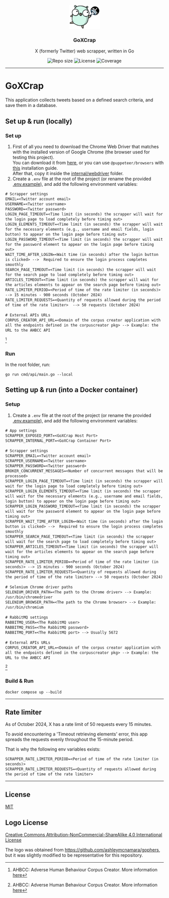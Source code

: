 <p align="center">
  <img src="media/goxcrap-logo.png" width="100" alt="Repository logo" />
</p>
<h3 align="center">GoXCrap</h3>
<p align="center">X (formerly Twitter) web scrapper, written in Go<p>
<p align="center">
    <img src="https://img.shields.io/github/repo-size/lhbelfanti/goxcrap?label=Repo%20size" alt="Repo size" />
    <img src="https://img.shields.io/github/license/lhbelfanti/goxcrap?label=License" alt="License" />
    <img src="https://codecov.io/gh/lhbelfanti/goxcrap/graph/badge.svg?token=69LLNMKXRU" alt="Coverage" />
</p>

---

# GoXCrap

This application collects tweets based on a defined search criteria, and save them in a database.

## Set up & run (locally)

### Set up

1. First of all you need to download the Chrome Web Driver that matches with the installed version of Google Chrome (the
   browser used for testing this project). </br>
   You can download it from [here](https://googlechromelabs.github.io/chrome-for-testing/), or you can
   use `@puppeteer/browsers` with [this](https://pptr.dev/browsers-api) installation guide. </br>
   After that, copy it inside the [internal/webdriver](./internal/webdriver) folder.
2. Create a `.env` file at the root of the project (or rename the provided [.env.example](.env.example)), and add the following environment variables:

```
# Scrapper settings
EMAIL=<Twitter account email>
USERNAME=<Twitter username>
PASSWORD=<Twitter password>
LOGIN_PAGE_TIMEOUT=<Time limit (in seconds) the scrapper will wait for the login page to load completely before timing out>
LOGIN_ELEMENTS_TIMEOUT=<Time limit (in seconds) the scrapper will wait for the necessary elements (e.g., username and email fields, login button) to appear on the login page before timing out>
LOGIN_PASSWORD_TIMEOUT=<Time limit (in seconds) the scrapper will wait for the password element to appear on the login page before timing out>
WAIT_TIME_AFTER_LOGIN=<Wait time (in seconds) after the login button is clicked> -->  Required to ensure the login process completes smoothly
SEARCH_PAGE_TIMEOUT=<Time limit (in seconds) the scrapper will wait for the search page to load completely before timing out>
ARTICLES_TIMEOUT=<Time limit (in seconds) the scrapper will wait for the articles elements to appear on the search page before timing out>
RATE_LIMITER_PERIOD=<Period of time of the rate limiter (in seconds)> --> 15 minutes - 900 seconds (October 2024)
RATE_LIMITER_REQUESTS=<Quantity of requests allowed during the period of time of the rate limiter>  --> 50 requests (October 2024)

# External APIs URLs
CORPUS_CREATOR_API_URL=<Domain of the corpus creator application with all the endpoints defined in the corpuscreator pkg> --> Example: the URL to the AHBCC API
```
[^1]

[^1]: AHBCC: Adverse Human Behaviour Corpus Creator. More information [here](https://github.com/lhbelfanti/ahbcc)

### Run

In the root folder, run:

```
go run cmd/api/main.go --local
```

## Setting up & run (into a Docker container)

### Setup

1. Create a `.env` file at the root of the project (or rename the provided [.env.example](.env.example)), and add the following environment variables:

```
# App settings
SCRAPPER_EXPOSED_PORT=<GoXCrap Host Port>
SCRAPPER_INTERNAL_PORT=<GoXCrap Container Port>

# Scrapper settings
SCRAPPER_EMAIL=<Twitter account email>
SCRAPPER_USERNAME=<Twitter username>
SCRAPPER_PASSWORD=<Twitter password>
BROKER_CONCURRENT_MESSAGES=<Number of concurrent messages that will be processed>
SCRAPPER_LOGIN_PAGE_TIMEOUT=<Time limit (in seconds) the scrapper will wait for the login page to load completely before timing out>
SCRAPPER_LOGIN_ELEMENTS_TIMEOUT=<Time limit (in seconds) the scrapper will wait for the necessary elements (e.g., username and email fields, login button) to appear on the login page before timing out>
SCRAPPER_LOGIN_PASSWORD_TIMEOUT=<Time limit (in seconds) the scrapper will wait for the password element to appear on the login page before timing out>
SCRAPPER_WAIT_TIME_AFTER_LOGIN=<Wait time (in seconds) after the login button is clicked> -->  Required to ensure the login process completes smoothly
SCRAPPER_SEARCH_PAGE_TIMEOUT=<Time limit (in seconds) the scrapper will wait for the search page to load completely before timing out>
SCRAPPER_ARTICLES_TIMEOUT=<Time limit (in seconds) the scrapper will wait for the articles elements to appear on the search page before timing out>
SCRAPPER_RATE_LIMITER_PERIOD=<Period of time of the rate limiter (in seconds)> --> 15 minutes - 900 seconds (October 2024)
SCRAPPER_RATE_LIMITER_REQUESTS=<Quantity of requests allowed during the period of time of the rate limiter> --> 50 requests (October 2024)

# Selenium Chrome driver paths
SELENIUM_DRIVER_PATH=<The path to the Chrome driver> --> Example: /usr/bin/chromedriver
SELENIUM_BROWSER_PATH=<The path to the Chrome browser> --> Example: /usr/bin/chromium

# RabbitMQ settings
RABBITMQ_USER=<The RabbitMQ user>
RABBITMQ_PASS=<The RabbitMQ password>
RABBITMQ_PORT=<The RabbitMQ port> --> Usually 5672

# External APIs URLs
CORPUS_CREATOR_API_URL=<Domain of the corpus creator application with all the endpoints defined in the corpuscreator pkg> --> Example: the URL to the AHBCC API
```
[^1]

### Build & Run

```
docker compose up --build
```

---
## Rate limiter
As of October 2024, X has a rate limit of 50 requests every 15 minutes. 

To avoid encountering a 'Timeout retrieving elements' error, this app spreads the requests evenly throughout the 15-minute period.

That is why the following env variables exists:

```
SCRAPPER_RATE_LIMITER_PERIOD=<Period of time of the rate limiter (in seconds)>
SCRAPPER_RATE_LIMITER_REQUESTS=<Quantity of requests allowed during the period of time of the rate limiter>
```


---

## License

[MIT](https://choosealicense.com/licenses/mit/)

## Logo License

[Creative Commons Attribution-NonCommercial-ShareAlike 4.0 International License](https://creativecommons.org/licenses/by-nc-sa/4.0/)

The logo was obtained from https://github.com/ashleymcnamara/gophers, but it was slightly modified to be representative for this repository.

